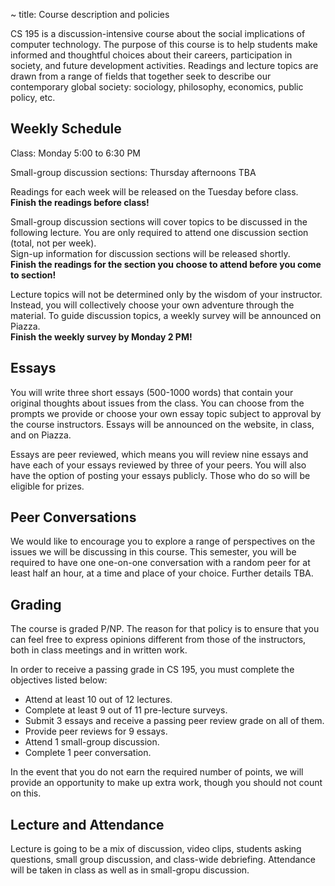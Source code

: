 ~ title: Course description and policies

CS 195 is a discussion-intensive course about the social implications of
computer technology. The purpose of this course is to help students make 
informed and thoughtful choices about their careers, participation in society,
and future development activities. Readings and lecture topics are drawn from a
range of fields that together seek to describe our contemporary global society:
sociology, philosophy, economics, public policy, etc.

Weekly Schedule
---------------

Class: Monday 5:00 to 6:30 PM

Small-group discussion sections: Thursday afternoons TBA

Readings for each week will be released on the Tuesday before class.  
**Finish the readings before class!**

Small-group discussion sections will cover topics to be discussed in the following lecture.
You are only required to attend one discussion section (total, not per week).  
Sign-up information for discussion sections will be released shortly.  
**Finish the readings for the section you choose to attend before you come to section!**

Lecture topics will not be determined only by the wisdom of your instructor.
Instead, you will collectively choose your own adventure through the material.  To
guide discussion topics, a weekly survey will be announced on Piazza.  
**Finish the weekly survey by Monday 2 PM!**

Essays
------

You will write three short essays (500-1000 words) that contain
your original thoughts about issues from the class.  You can choose from the
prompts we provide or choose your own essay topic subject to approval by the
course instructors.  Essays will be announced on the website, in class, and
on Piazza.

Essays are peer reviewed, which means you will review nine essays and have each 
of your essays reviewed by three of your peers.  You will also have the option 
of posting your essays publicly. Those who do so will be eligible for prizes.

Peer Conversations
-------

We would like to encourage you to explore a range of perspectives on the issues we
will be discussing in this course.  This semester, you will be required to have 
one one-on-one conversation with a random peer for at least half an hour, at a time 
and place of your choice.  Further details TBA.

Grading
-------

The course is graded P/NP. The reason for that policy is to ensure that you can
feel free to express opinions different from those of the instructors, both in
class meetings and in written work.

In order to receive a passing grade in CS 195, you must complete the objectives
listed below:

 * Attend at least 10 out of 12 lectures.
 * Complete at least 9 out of 11 pre-lecture surveys.
 * Submit 3 essays and receive a passing peer review grade on all of them.
 * Provide peer reviews for 9 essays.
 * Attend 1 small-group discussion.
 * Complete 1 peer conversation.

In the event that you do not earn the required number of points, we will provide
an opportunity to make up extra work, though you should not count on this.

Lecture and Attendance
---------------

Lecture is going to be a mix of discussion, video clips, students asking questions,
small group discussion, and class-wide debriefing.  Attendance will be taken in
class as well as in small-gropu discussion.

<!--
This semester, we're not going to allow electronic device use for the bulk of lecture
time, except by special permission. Those of you who request special permission will
be able to use devices, but only if you're sitting in the front row. 
-->

